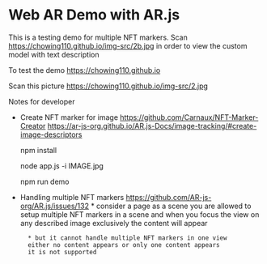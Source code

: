 # Web AR Demo with AR.js

This is a testing demo for multiple NFT markers.
Scan https://chowing110.github.io/img-src/2b.jpg in order to view the custom model with text description

To test the demo
https://chowing110.github.io

Scan this picture
https://chowing110.github.io/img-src/2.jpg

Notes for developer
* Create NFT marker for image
https://github.com/Carnaux/NFT-Marker-Creator
https://ar-js-org.github.io/AR.js-Docs/image-tracking/#create-image-descriptors

	npm install

	node app.js -i IMAGE.jpg

	npm run demo

* Handling multiple NFT markers
	https://github.com/AR-js-org/AR.js/issues/132
		* consider a page as a scene
		you are allowed to setup multiple NFT markers in a scene
		and when you focus the view on any described image exclusively
		the content will appear

		* but it cannot handle multiple NFT markers in one view
		either no content appears or only one content appears
		it is not supported